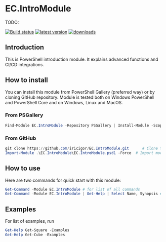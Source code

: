 # EC.IntroModule

TODO:

[![Build status](https://ci.appveyor.com/api/projects/status/tlxsb0j6v9jdhq0s?svg=true)](https://ci.appveyor.com/project/iricigor/se-intromodule)
[![latest version](https://img.shields.io/powershellgallery/v/EC.IntroModule.svg?label=latest+version)](https://www.powershellgallery.com/packages/EC.IntroModule)
[![downloads](https://img.shields.io/powershellgallery/dt/EC.IntroModule.svg?label=downloads)](https://www.powershellgallery.com/pagitckages/EC.IntroModule)

## Introduction

This is PowerShell introduction module. It explains advanced functions and CI/CD integrations.

## How to install

You can install this module from PowerShell Gallery (preferred way) or by cloning GitHub repository.
Module is tested both on Windows PowerShell and PowerShell Core and on Windows, Linux and MacOS.

### From PSGallery

```PowerShell
Find-Module EC.IntroModule -Repository PSGallery | Install-Module -Scope CurrentUser -Force
```

### From GitHub

```PowerShell
git clone https://github.com/iricigor/EC.IntroModule.git      # Clone this repository
Import-Module .\EC.IntroModule\EC.IntroModule.psd1 -Force  # Import module
```

## How to use

Here are two commands for quick start with this module:

```PowerShell
Get-Command -Module EC.IntroModule # for list of all commands
Get-Command -Module EC.IntroModule | Get-Help | Select Name, Synopsis # for explanation on all commands
```

## Examples

For list of examples, run

```PowerShell
Get-Help Get-Square -Examples
Get-Help Get-Cube -Examples
```
